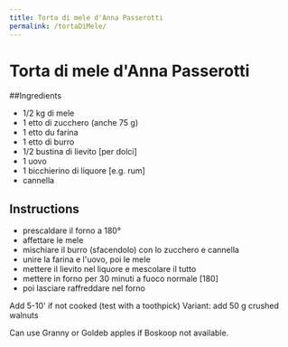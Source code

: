 ```yaml
---
title: Torta di mele d'Anna Passerotti
permalink: /tortaDiMele/
---
```

# Torta di mele d'Anna Passerotti

##Ingredients

- 1/2 kg di mele
- 1 etto di zucchero (anche 75 g)
- 1 etto du farina
- 1 etto di burro
- 1/2 bustina di lievito [per dolci]
- 1 uovo
- 1 bicchierino di liquore [e.g. rum]
- cannella

## Instructions

- prescaldare il forno a 180°
- affettare le mele
- mischiare il burro (sfacendolo) con lo zucchero e cannella
- unire la farina e l'uovo, poi le mele
- mettere il lievito nel liquore e mescolare il tutto
- mettere in forno per 30 minuti a fuoco normale [180]
- poi lasciare raffreddare nel forno

Add 5-10' if not cooked (test with a toothpick)
Variant: add 50 g crushed walnuts

Can use Granny or Goldeb apples if Boskoop not available.

